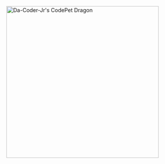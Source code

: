 <img
  src="https://codepet-api.vercel.app/api/pet?username=Da-Coder-Jr&theme=dark&pet=dragon"
  alt="Da-Coder-Jr's CodePet Dragon"
  width="400"
/>
